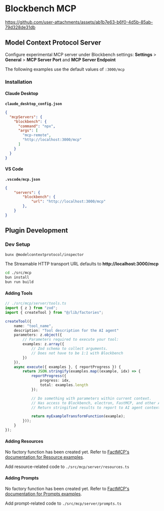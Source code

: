 # Blockbench MCP

https://github.com/user-attachments/assets/ab1b7e63-b6f0-4d5b-85ab-79d328de31db



## Model Context Protocol Server
Configure experimental MCP server under Blockbench settings: __Settings__ > __General__ > __MCP Server Port__ and __MCP Server Endpoint__

The following examples use the default values of `:3000/mcp`

### Installation

#### Claude Desktop

__`claude_desktop_config.json`__

```json
{
  "mcpServers": {
    "blockbench": {
      "command": "npx",
      "args": [
        "mcp-remote",
        "http://localhost:3000/mcp"
      ]
    }
  }
}
```

#### VS Code

__`.vscode/mcp.json`__

```json
{
    "servers": {
        "blockbench": {
            "url": "http://localhost:3000/mcp"
        },
    }
}
```

## Plugin Development

### Dev Setup

```sh
bunx @modelcontextprotocol/inspector
```
The Streamable HTTP transport URL defaults to __http://localhost:3000/mcp__

```sh
cd ./src/mcp
bun install
bun run build
```

#### Adding Tools

```typescript
// ./src/mcp/server/tools.ts
import { z } from "zod";
import { createTool } from "@/lib/factories";

createTool({
    name: "tool_name",
    description: "Tool description for the AI agent"
    parameters: z.object({
        // Parameters required to execute your tool:
        examples: z.array({
            // Zod schema to collect arguments.
            // Does not have to be 1:1 with Blockbench
        })
    }),
    async execute({ examples }, { reportProgress }) {
        return JSON.stringify(examples.map((example, idx) => {
            reportProgress({
                progress: idx,
                total: examples.length
            });

            // Do something with parameters within current context.
            // Has access to Blockbench, electron, FastMCP, and other API
            // Return stringified results to report to AI agent context.

            return myExampleTransformFunction(example);
        }));
    }
});
```

#### Adding Resources

No factory function has been created yet. Refer to [FactMCP's documentation for Resource examples](https://github.com/punkpeye/fastmcp?tab=readme-ov-file#resources).

Add resource-related code to `./src/mcp/server/resources.ts`

#### Adding Prompts

No factory function has been created yet. Refer to [FactMCP's documentation for Prompts examples](https://github.com/punkpeye/fastmcp?tab=readme-ov-file#prompts).

Add prompt-related code to `./src/mcp/server/prompts.ts`
